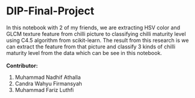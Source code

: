 # DIP-Final-Project
In this notebook with 2 of my friends, we are extracting HSV color and GLCM texture feature from chilli picture to classifying chilli maturity level using C4.5 algorithm from scikit-learn. The result from this research is we can extract the feature from that picture and classify 3 kinds of chilli maturity level from the data which can be see in this notebook.
</br>
</br>
**Contributor:**
1. Muhammad Nadhif Athalla
2. Candra Wahyu Firmansyah
3. Muhammad Fariz Luthfi
